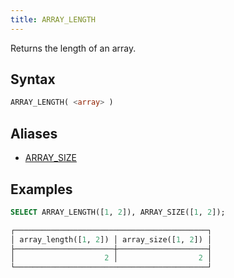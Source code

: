 ```yaml
---
title: ARRAY_LENGTH
---
```


Returns the length of an array.

## Syntax

```sql
ARRAY_LENGTH( <array> )
```

## Aliases

- [ARRAY_SIZE](array-size.md)

## Examples

```sql
SELECT ARRAY_LENGTH([1, 2]), ARRAY_SIZE([1, 2]);

┌───────────────────────────────────────────┐
│ array_length([1, 2]) │ array_size([1, 2]) │
├──────────────────────┼────────────────────┤
│                    2 │                  2 │
└───────────────────────────────────────────┘
```